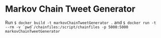 # Markov Chain Tweet Generator

Run `$ docker build -t markovChainTweetGenerator .` and ``$ docker run -t --rm -v `pwd`/chainfiles:/script/chainfiles -p 5000:5000 markovChainTweetGenerator``
